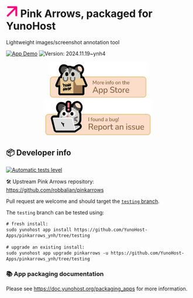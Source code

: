 <!--
N.B.: This README was automatically generated by <https://github.com/YunoHost/apps_tools/blob/main/readme_generator>
It shall NOT be edited by hand.
-->

<h1>
  <img src="https://raw.githubusercontent.com/YunoHost/apps/master/logos/pinkarrows.png" width="32px" alt="Logo of Pink Arrows">
  Pink Arrows, packaged for YunoHost
</h1>

Lightweight images/screenshot annotation tool

[![App Demo](https://img.shields.io/badge/App_Demo-blue?style=for-the-badge)](https://pinkarrows.app)
![Version: 2024.11.19~ynh4](https://img.shields.io/badge/Version-2024.11.19~ynh4-rgba(0,150,0,1)?style=for-the-badge)

<div align="center">
<a href="https://apps.yunohost.org/app/pinkarrows"><img height="100px" src="https://github.com/YunoHost/yunohost-artwork/raw/refs/heads/main/badges/neopossum-badges/badge_more_info_on_the_appstore.svg"/></a>
<a href="https://github.com/YunoHost-Apps/pinkarrows_ynh/issues"><img height="100px" src="https://github.com/YunoHost/yunohost-artwork/raw/refs/heads/main/badges/neopossum-badges/badge_report_an_issue.svg"/></a>
</div>

## 📦 Developer info

[![Automatic tests level](https://apps.yunohost.org/badge/cilevel/pinkarrows)](https://ci-apps.yunohost.org/ci/apps/pinkarrows/)

🛠️ Upstream Pink Arrows repository: <https://github.com/robbalian/pinkarrows>

Pull request are welcome and should target the [`testing` branch](https://github.com/YunoHost-Apps/pinkarrows_ynh/tree/testing).

The `testing` branch can be tested using:
```
# fresh install:
sudo yunohost app install https://github.com/YunoHost-Apps/pinkarrows_ynh/tree/testing

# upgrade an existing install:
sudo yunohost app upgrade pinkarrows -u https://github.com/YunoHost-Apps/pinkarrows_ynh/tree/testing
```

### 📚 App packaging documentation

Please see <https://doc.yunohost.org/packaging_apps> for more information.